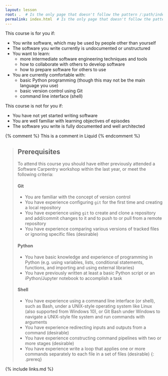 ```yaml
---
layout: lesson
root: .  # Is the only page that doesn't follow the pattern /:path/index.html
permalink: index.html  # Is the only page that doesn't follow the pattern /:path/index.html
---
```

This course is for you if:
- You write software, which may be used by people other than yourself
- The software you write currently is undocumented or unstructured
- You want to learn:
    - more intermediate software engineering techniques and tools
    - how to collaborate with others to develop software
    - how to prepare software for others to use
- You are currently comfortable with:
    - basic Python programming (though this may not be the main language you use)
    - basic version control using Git
    - command line interface (shell)
     
 This course is not for you if:
 - You have not yet started writing software
 - You are well familiar with learning objectives of episodes 
 - The software you write is fully documented and well architected
  
<!-- this is an html comment -->

{% comment %} This is a comment in Liquid {% endcomment %}

> ## Prerequisites
> To attend this course you should have either previously attended a Software Carpentry workshop within the last year, 
 or meet the following criteria:
>     
> #### Git
> - You are familiar with the concept of version control  
> - You have experience configuring `git` for the first time and creating a local repository
> - You have experience using `git` to create and clone a repository and add/commit changes to it and to push to 
> or pull from a remote repository
> - You have experience comparing various versions of tracked files or ignoring specific files (desirable)
>
> #### Python
> - You have basic knowledge and experience of programming in Python (e.g. using variables, lists, conditional 
> statements, functions, 
> and importing and using external libraries)
> - You have previously written at least a basic Python script or an iPython/Jupyter notebook to accomplish a task
>
> #### Shell
> - You have experience using a command line interface (or shell), such as Bash, under a UNIX-style operating system like 
> Linux (also supported from Windows 10), or Git Bash under Windows to navigate a UNIX-style file system and run 
> commands with arguments
> - You have experience redirecting inputs and outputs from a command (desirable) 
> - You have experience constructing command pipelines with two or more stages (desirable)
> - You have experience write a loop that applies one or more commands separately to each file in a set of files (desirable)
{: .prereq}

{% include links.md %}
